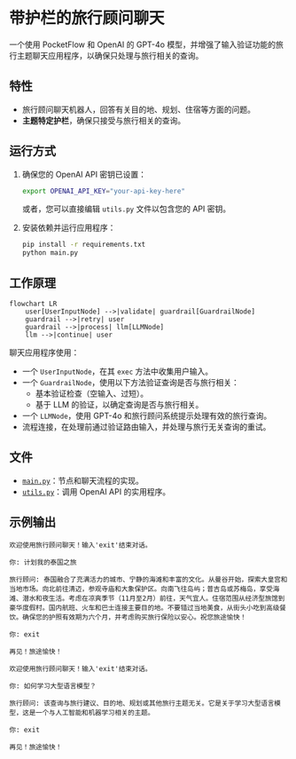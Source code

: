 # 带护栏的旅行顾问聊天

一个使用 PocketFlow 和 OpenAI 的 GPT-4o 模型，并增强了输入验证功能的旅行主题聊天应用程序，以确保只处理与旅行相关的查询。

## 特性

- 旅行顾问聊天机器人，回答有关目的地、规划、住宿等方面的问题。
- **主题特定护栏**，确保只接受与旅行相关的查询。

## 运行方式

1. 确保您的 OpenAI API 密钥已设置：
    ```bash
    export OPENAI_API_KEY="your-api-key-here"
    ```
    或者，您可以直接编辑 `utils.py` 文件以包含您的 API 密钥。

2. 安装依赖并运行应用程序：
    ```bash
    pip install -r requirements.txt
    python main.py
    ```

## 工作原理

```mermaid
flowchart LR
    user[UserInputNode] -->|validate| guardrail[GuardrailNode]
    guardrail -->|retry| user
    guardrail -->|process| llm[LLMNode]
    llm -->|continue| user
```

聊天应用程序使用：
- 一个 `UserInputNode`，在其 `exec` 方法中收集用户输入。
- 一个 `GuardrailNode`，使用以下方法验证查询是否与旅行相关：
  - 基本验证检查（空输入、过短）。
  - 基于 LLM 的验证，以确定查询是否与旅行相关。
- 一个 `LLMNode`，使用 GPT-4o 和旅行顾问系统提示处理有效的旅行查询。
- 流程连接，在处理前通过验证路由输入，并处理与旅行无关查询的重试。

## 文件

- [`main.py`](./main.py)：节点和聊天流程的实现。
- [`utils.py`](./utils.py)：调用 OpenAI API 的实用程序。

## 示例输出

``` 
欢迎使用旅行顾问聊天！输入'exit'结束对话。

你: 计划我的泰国之旅

旅行顾问: 泰国融合了充满活力的城市、宁静的海滩和丰富的文化。从曼谷开始，探索大皇宫和当地市场。向北前往清迈，参观寺庙和大象保护区。向南飞往岛屿；普吉岛或苏梅岛，享受海滩、潜水和夜生活。考虑在凉爽季节（11月至2月）前往，天气宜人。住宿范围从经济型旅馆到豪华度假村。国内航班、火车和巴士连接主要目的地。不要错过当地美食，从街头小吃到高级餐饮。确保您的护照有效期为六个月，并考虑购买旅行保险以安心。祝您旅途愉快！

你: exit

再见！旅途愉快！
```

```
欢迎使用旅行顾问聊天！输入'exit'结束对话。

你: 如何学习大型语言模型？

旅行顾问: 该查询与旅行建议、目的地、规划或其他旅行主题无关。它是关于学习大型语言模型，这是一个与人工智能和机器学习相关的主题。

你: exit

再见！旅途愉快！
```